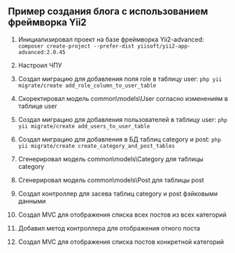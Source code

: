 ## Пример создания блога с использованием фреймворка Yii2

1.  Инициализировал проект на базе фреймворка Yii2-advanced: `composer create-project --prefer-dist yiisoft/yii2-app-advanced:2.0.45`

2.  Настроил ЧПУ

3.  Создал миграцию для добавления поля role в таблицу user: `php yii migrate/create add_role_column_to_user_table`

4.  Скоректировал модель common\models\User согласно изменениям в таблице user

5.  Создал миграцию для добавления пользователей в таблицу user: `php yii migrate/create add_users_to_user_table`

6.  Создал миграцию для добавления в БД таблиц category и post: `php yii migrate/create create_category_and_post_tables`

7.  Сгенерировал модель common\models\Category для таблицы category

8.  Сгенерировал модель common\models\Post для таблицы post

9.  Создал контроллер для засева таблиц category и post фэйковыми данными

10. Создал MVC для отображения списка всех постов из всех категорий

11. Добавил метод контроллера для отображения отного поста

12. Создал MVC для отображения списка постов конкретной категорий


